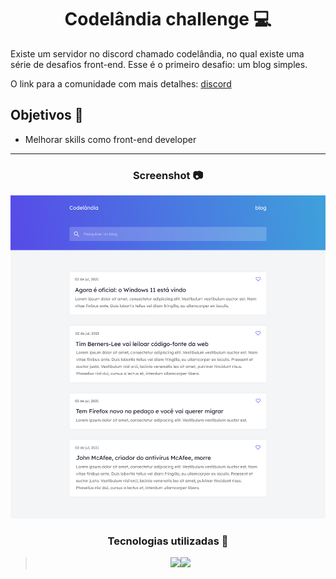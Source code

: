 
<h1 align="center"> Codelândia challenge 💻 </h1>


Existe um servidor no discord chamado codelândia, no qual existe uma série de desafios front-end. Esse é o primeiro desafio: um blog simples.

O link para a comunidade com mais detalhes: [discord](https://discord.gg/h4yh27fdfs)

<h2 align="left"> Objetivos 📌 </h2>

- Melhorar skills como front-end developer

---
<h3 align="center"> Screenshot 📷 </h3>

<div height="590em"><img src="./CSS/assets/Blog.png"></div>

<h3 align="center"> Tecnologias utilizadas 🤖 </h3>

> <div align="center"><img src="https://img.shields.io/badge/HTML5-E34F26?style=for-the-badge&logo=html5&logoColor=white"><img src="https://img.shields.io/badge/CSS3-1572B6?style=for-the-badge&logo=css3&logoColor=white"></div>






